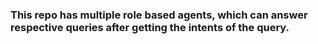 ### This repo has multiple role based agents, which can answer respective queries after getting the intents of the query.
